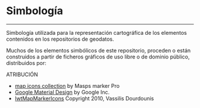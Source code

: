 # Simbología
---

Simbología utilizada para la representación cartográfica de los elementos contenidos en los repositorios de geodatos.

Muchos de los elementos simbólicos de este repositorio, proceden o están construidos a partir de ficheros gráficos de uso libre o de dominio público, distribuidos por:

ATRIBUCIÓN

* [map icons collection](https://mapicons.mapsmarker.com/) by Masps marker Pro
* [Google Material Design](https://material.io/icons/) by  Google Inc. 
* [lwtMapMarkerIcons](http://www.littlewebthings.com/) Copyright 2010, Vassilis Dourdounis

